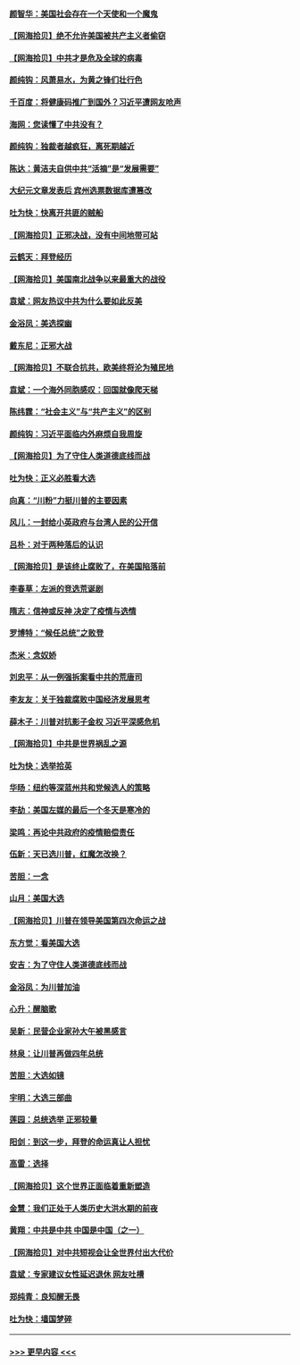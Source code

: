#### [颜智华：美国社会存在一个天使和一个魔鬼](../pages/nsc993/n12574299.md?t=11260602) 
#### [【网海拾贝】绝不允许美国被共产主义者偷窃](../pages/nsc993/n12573396.md?t=11260602) 
#### [【网海拾贝】中共才是危及全球的病毒](../pages/nsc993/n12571204.md?t=11260602) 
#### [颜纯钩：风萧易水，为黄之锋们壮行色](../pages/nsc993/n12571487.md?t=11260602) 
#### [千百度：将健康码推广到国外？习近平遭网友呛声](../pages/nsc993/n12570808.md?t=11260602) 
#### [海网：您读懂了中共没有？](../pages/nsc993/n12570487.md?t=11260602) 
#### [颜纯钩：独裁者越疯狂，离死期越近](../pages/nsc993/n12569055.md?t=11260602) 
#### [陈达：黄洁夫自供中共“活摘”是“发展需要”](../pages/nsc993/n12568541.md?t=11260602) 
#### [大纪元文章发表后 宾州选票数据库遭篡改](../pages/nsc993/n12568105.md?t=11260602) 
#### [吐为快：快离开共匪的贼船](../pages/nsc993/n12568462.md?t=11260602) 
#### [【网海拾贝】正邪决战，没有中间地带可站](../pages/nsc993/n12568439.md?t=11260602) 
#### [云鹤天：拜登经历](../pages/nsc993/n12567294.md?t=11260602) 
#### [【网海拾贝】美国南北战争以来最重大的战役](../pages/nsc993/n12567247.md?t=11260602) 
#### [袁斌：网友热议中共为什么要如此反美](../pages/nsc993/n12567162.md?t=11260602) 
#### [金浴凤：美选探幽](../pages/nsc993/n12567147.md?t=11260602) 
#### [戴东尼：正邪大战](../pages/nsc993/n12567033.md?t=11260602) 
#### [【网海拾贝】不联合抗共，欧美终将沦为殖民地](../pages/nsc993/n12565068.md?t=11260602) 
#### [袁斌：一个海外同胞感叹：回国就像爬天梯](../pages/nsc993/n12564986.md?t=11260602) 
#### [陈纬霆：“社会主义”与“共产主义”的区别](../pages/nsc993/n12562417.md?t=11260602) 
#### [颜纯钩：习近平面临内外麻烦自我周旋](../pages/nsc993/n12563356.md?t=11260602) 
#### [【网海拾贝】为了守住人类道德底线而战](../pages/nsc993/n12562542.md?t=11260602) 
#### [吐为快：正义必胜看大选](../pages/nsc993/n12561967.md?t=11260602) 
#### [向真：“川粉”力挺川普的主要因素](../pages/nsc993/n12560774.md?t=11260602) 
#### [风儿：一封给小英政府与台湾人民的公开信](../pages/nsc993/n12560581.md?t=11260602) 
#### [吕朴：对于两种落后的认识](../pages/nsc993/n12560492.md?t=11260602) 
#### [【网海拾贝】是该终止腐败了，在美国陷落前](../pages/nsc993/n12559936.md?t=11260602) 
#### [李春草：左派的竞选荒诞剧](../pages/nsc993/n12558380.md?t=11260602) 
#### [隋志：信神或反神 决定了疫情与选情](../pages/nsc993/n12558255.md?t=11260602) 
#### [罗博特：“候任总统”之败登](../pages/nsc993/n12558189.md?t=11260602) 
#### [杰米：念奴娇](../pages/nsc993/n12558174.md?t=11260602) 
#### [刘忠平：从一例强拆案看中共的荒唐司](../pages/nsc993/n12558036.md?t=11260602) 
#### [李友友：关于独裁腐败中国经济发展思考](../pages/nsc993/n12558004.md?t=11260602) 
#### [薛木子：川普对抗影子金权 习近平深感危机](../pages/nsc993/n12557342.md?t=11260602) 
#### [【网海拾贝】中共是世界祸乱之源](../pages/nsc993/n12555353.md?t=11260602) 
#### [吐为快：选举拾英](../pages/nsc993/n12555041.md?t=11260602) 
#### [华旸：纽约等深蓝州共和党候选人的策略](../pages/nsc993/n12554309.md?t=11260602) 
#### [李劼：美国左媒的最后一个冬天是寒冷的](../pages/nsc993/n12552947.md?t=11260602) 
#### [梁鸣：再论中共政府的疫情赔偿责任](../pages/nsc993/n12553012.md?t=11260602) 
#### [伍新：天已选川普，红魔怎改换？](../pages/nsc993/n12552970.md?t=11260602) 
#### [苦胆：一念](../pages/nsc993/n12552957.md?t=11260602) 
#### [山月：美国大选](../pages/nsc993/n12552446.md?t=11260602) 
#### [【网海拾贝】川普在领导美国第四次命运之战](../pages/nsc993/n12551973.md?t=11260602) 
#### [东方觉：看美国大选](../pages/nsc993/n12551647.md?t=11260602) 
#### [安吉：为了守住人类道德底线而战](../pages/nsc993/n12551111.md?t=11260602) 
#### [金浴凤：为川普加油](../pages/nsc993/n12551085.md?t=11260602) 
#### [心升：醒脑歌](../pages/nsc993/n12550984.md?t=11260602) 
#### [吴新：民营企业家孙大午被黑感言](../pages/nsc993/n12550656.md?t=11260602) 
#### [林泉：让川普再做四年总统](../pages/nsc993/n12550640.md?t=11260602) 
#### [苦胆：大选如镜](../pages/nsc993/n12550630.md?t=11260602) 
#### [宇明：大选三部曲](../pages/nsc993/n12550603.md?t=11260602) 
#### [莲园：总统选举 正邪较量](../pages/nsc993/n12550594.md?t=11260602) 
#### [阳剑：到这一步，拜登的命运真让人担忧](../pages/nsc993/n12549093.md?t=11260602) 
#### [高雷：选择](../pages/nsc993/n12549087.md?t=11260602) 
#### [【网海拾贝】这个世界正面临着重新塑造](../pages/nsc993/n12548326.md?t=11260602) 
#### [金慧：我们正处于人类历史大洪水期的前夜](../pages/nsc993/n12547914.md?t=11260602) 
#### [黄翔：中共是中共 中国是中国（之一）](../pages/nsc993/n12547576.md?t=11260602) 
#### [【网海拾贝】对中共短视会让全世界付出大代价](../pages/nsc993/n12546043.md?t=11260602) 
#### [袁斌：专家建议女性延迟退休 网友吐槽](../pages/nsc993/n12545424.md?t=11260602) 
#### [郑纯青：良知醒无畏](../pages/nsc993/n12545394.md?t=11260602) 
#### [吐为快：墙国梦碎](../pages/nsc993/n12545309.md?t=11260602) 

----
#### [ >>> 更早内容 <<< ](../indexes/nsc993-earlier.md)
